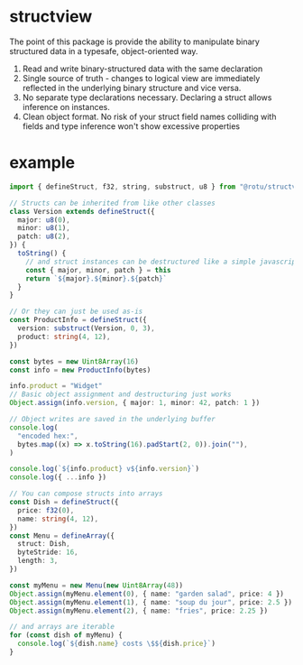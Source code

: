 # structview

The point of this package is provide the ability to manipulate binary structured
data in a typesafe, object-oriented way.

1. Read and write binary-structured data with the same declaration
2. Single source of truth - changes to logical view are immediately reflected in
   the underlying binary structure and vice versa.
3. No separate type declarations necessary. Declaring a struct allows inference
   on instances.
4. Clean object format. No risk of your struct field names colliding with fields
   and type inference won't show excessive properties

# example

```ts
import { defineStruct, f32, string, substruct, u8 } from "@rotu/structview"

// Structs can be inherited from like other classes
class Version extends defineStruct({
  major: u8(0),
  minor: u8(1),
  patch: u8(2),
}) {
  toString() {
    // and struct instances can be destructured like a simple javascript object
    const { major, minor, patch } = this
    return `${major}.${minor}.${patch}`
  }
}

// Or they can just be used as-is
const ProductInfo = defineStruct({
  version: substruct(Version, 0, 3),
  product: string(4, 12),
})

const bytes = new Uint8Array(16)
const info = new ProductInfo(bytes)

info.product = "Widget"
// Basic object assignment and destructuring just works
Object.assign(info.version, { major: 1, minor: 42, patch: 1 })

// Object writes are saved in the underlying buffer
console.log(
  "encoded hex:",
  bytes.map((x) => x.toString(16).padStart(2, 0)).join(""),
)

console.log(`${info.product} v${info.version}`)
console.log({ ...info })

// You can compose structs into arrays
const Dish = defineStruct({
  price: f32(0),
  name: string(4, 12),
})
const Menu = defineArray({
  struct: Dish,
  byteStride: 16,
  length: 3,
})

const myMenu = new Menu(new Uint8Array(48))
Object.assign(myMenu.element(0), { name: "garden salad", price: 4 })
Object.assign(myMenu.element(1), { name: "soup du jour", price: 2.5 })
Object.assign(myMenu.element(2), { name: "fries", price: 2.25 })

// and arrays are iterable
for (const dish of myMenu) {
  console.log(`${dish.name} costs \$${dish.price}`)
}
```

